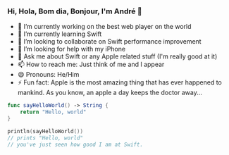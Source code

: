 ### Hi, Hola, Bom dia, Bonjour, I'm André 👋


- 🔭 I’m currently working on the best web player on the world
- 🌱 I’m currently learning Swift
- 👯 I’m looking to collaborate on Swift performance improvement
- 🤔 I’m looking for help with my iPhone
- 💬 Ask me about Swift or any Apple related stuff (I'm really good at it)
- 📫 How to reach me: Just think of me and I appear
- 😄 Pronouns: He/Him
- ⚡ Fun fact: Apple is the most amazing thing that has ever happened to mankind. As you know, an apple a day keeps the doctor away...

```swift
func sayHelloWorld() -> String {
    return "Hello, world"
}

println(sayHelloWorld())
// prints "Hello, world"
// you've just seen how good I am at Swift.
```